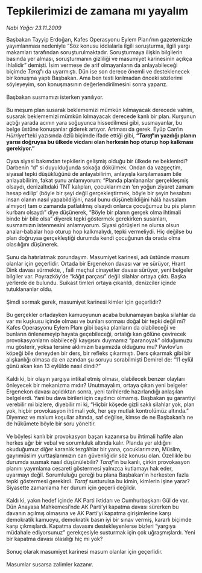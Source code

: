 # Tepkilerimizi de zamana mı yayalım

*Nabi Yağcı 23.11.2009*

<div class="taraf_structure_2col_1zq">
<div class="margen_n">



 <p>Başbakan Tayyip Erdoğan, Kafes Operasyonu Eylem Planı’nın gazetemizde yayımlanması nedeniyle “Söz konusu iddialarla ilgili soruşturma, ilgili yargı makamları tarafından soruşturulmaktadır. Soruşturmaya ilişkin bilgilerin basında yer alması, soruşturmanın gizliliği ve masumiyet karinesinin açıkça ihlalidir” demişti. İsim vermese de arif olmayanların da anlayabileceği biçimde <i>Taraf</i>’ı da uyarmıştı. Dün ise son derece önemli ve desteklenecek bir konuşma yaptı Başbakan. Ama ben testi kırılmadan önceki sözlerimi söyleyeyim, son konuşmasının değerlendirilmesini sonra yaparız. <br/><br/>Başbakan susmamızı isterken yanılıyor. <br/><br/>Bu meşum plan susarak beklememizi mümkün kılmayacak derecede vahim, susarak beklememizi mümkün kılmayacak derecede kanlı bir plan. Kurşunun açtığı yarada acının yara soğuyunca hissedilmesi gibi, susmayanlar, bu belge üstüne konuşanlar giderek artıyor. Artması da gerek. Eyüp Can’ın <i>Hürriyet</i>’teki yazısında özlü biçimde ifade ettiği gibi, <b>“<i>Taraf</i>’ın yazdığı planın yarısı doğruysa bu ülkede vicdanı olan herkesin hop oturup hop kalkması gerekiyor.”</b> <br/><br/>Oysa siyasi bakımdan tepkilerin gelişmiş olduğu bir ülkede ne beklenirdi? Darbenin “d” si duyulduğunda sokağa dökülmek. Ondan da vazgeçtim, siyasal tepki düşüklüğünü de anlayabilirim, anlayışla karşılamasam bile anlayabilirim, fakat şunu anlamıyorum: “Planda planlananlar gerçekleşmiş olsaydı, denizaltıdaki TNT kalıpları, çocuklarımızın ‘en yoğun ziyaret zamanı hesap edilip’ (böyle bir şeyi değil gerçekleştirmek, böyle bir şeyin hesabını insan olanın nasıl yapabildiğini, nasıl bunu düşünebildiğini hâlâ havsalam almıyor) tam o zamanda patlatılmış olsaydı onlarca çocuğumuz bu pis planın kurbanı olsaydı” diye düşünerek, “Böyle bir planın gerçek olma ihtimali binde bir bile olsa” diyerek tepki göstermek gerekirken susanları, susmamızın istenmesini anlamıyorum. Siyasi görüşleri ne olursa olsun analar-babalar hop oturup hop kalkmalıydı, tepki vermeliydi. Hiç değilse bu plan doğruysa gerçekleştiği durumda kendi çocuğunun da orada olma olasılığını düşünerek. <br/><br/>Şunu da hatırlatmak zorundayım. Masumiyet karinesi, adı üstünde masum olanlar için geçerlidir. Ortada bir Ergenekon davası var ve sürüyor, Hrant Dink davası sürmekte, , faili meçhul cinayetler davası sürüyor, yeni belgeler bilgiler var. Poyrazköy’de “kâğıt parçası” değil silahlar ortaya çıktı. Başka yerlerde de bulundu. Suikast timleri ortaya çıkarıldı, denizciler içinde tutuklananlar oldu. <br/><br/>Şimdi sormak gerek, masumiyet karinesi kimler için geçerlidir? <br/><br/>Bu gerçekler ortadayken kamuoyunun acaba bulunamayan başka silahlar da var mı kuşkusu içinde olması ve bunları sorması doğal bir tepki değil mi? Kafes Operasyonu Eylem Planı gibi başka planların da olabileceği ve bunların önlenemeyip hayata geçebileceği, ortalığı kan gölüne çevirecek provokasyonların olabileceği kaygısını duymamız “paranoyak” olduğumuzu mu gösterir, yoksa tersine aklımızın başımızda olduğunu mu? Pavlov’un köpeği bile deneyden bir ders, bir refleks çıkarmıştı. Ders çıkarmak gibi bir alışkanlığı olmasa da en azından şu soruyu sorabilmişti Demirel de: “11 eylül günü akan kan 13 eylülde nasıl dindi?” <br/><br/>Kaldı ki, bir olayın yargıya intikal etmiş olması, olabilecek benzer olayları önleyecek bir mekanizma mıdır? Unutmayalım, ortaya çıkan yeni belgeler Ergenekon davası açıldıktan sonra, yeni tarihlerde hazırlandığı anlaşılan belgelerdi. Yani bu dava birileri için caydırıcı olmamış. Başbakan şu garantiyi verebilir mi bizlere, diyebilir mi ki, “Hiçbir köşede gizli saklı silahlar yok, plan yok, hiçbir provokasyon ihtimali yok, her şey mutlak kontrolümüz altında.” Diyemez ve malum koşullar altında, saf değilse, kimse de ne Başbakan’a ne de hükümete böyle bir soru yöneltir. <br/><br/>Ve böylesi kanlı bir provokasyon başarı kazanırsa bu ihtimali hafife alan herkes ağır bir vebal ve sorumluluk altında kalır. Planda yer aldığını okuduğumuz diğer karanlık tezgâhlar bir yana, çocuklarımızın, Müslim, gayrımüslim yurttaşlarımızın can güvenliğidir söz konusu olan. Özellikle bu durumda susmak nasıl düşünülebilir? <i>Taraf</i>’ın bu kanlı, çirkin provokasyon planını yayımlama cesareti göstermesi yalnızca kutlamayı hak eder, uyarmayı değil. Sorumluluğu gereği bu plana Başbakan’ın herkesten fazla tepki göstermesi gerekirdi. <i>Taraf</i> susturulsa bu kimin, kimlerin işine yarar? Siyasette zamanlama her durum için geçerli değildir. <br/><br/>Kaldı ki, yakın hedef içinde AK Parti iktidarı ve Cumhurbaşkanı Gül de var. Dün Anayasa Mahkemesi’nde AK Parti’yi kapatma davası sürerken bu davanın açılmış olmasına ve AK Parti’yi kapatma girişimlerine karşı demokratik kamuoyu, demokratik basın iyi bir sınav vermiş, kararlı biçimde karşı çıkmışlardı. Kapatma davasını destekleyenlerse bizleri “yargıya müdahale ediyorsunuz” gerekçesiyle susturmak için çok uğraşmışlardı. Yeni bir kapatma davası olasılığı hiç mi yok? <br/><br/>Sonuç olarak masumiyet karinesi masum olanlar için geçerlidir. <br/><br/>Masumlar susarsa zalimler kazanır. </p>
<br/>
<br/>
<br/>



<br/>


<div id="taraf_not">
</div>

</div>


</div>
